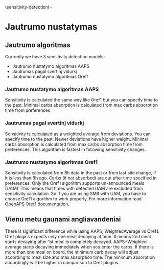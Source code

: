(sensitivity-detection)=

# Jautrumo nustatymas

## Jautrumo algoritmas

Currently we have 3 sensitivity detection models:

* Jautrumo nustatymo algoritmas AAPS
* Jautrumas pagal svertinį vidurkį
* Jautrumo nustatymo algoritmas Oref1

### Jautrumo nustatymo algoritmas AAPS

Sensitivity is calculated the same way like Oref1 but you can specify time to the past. Minimal carbs absorption is calculated from max carbs absorption time from preferences

### Jautrumas pagal svertinį vidurkį

Sensitivity is calculated as a weighted average from deviations. You can specify time to the past. Newer deviations have higher weight. Minimal carbs absorption is calculated from max carbs absorption time from preferences. This algorithm is fastest in following sensitivity changes.

### Jautrumo nustatymo algoritmas Oref1

Sensitivity is calculated from 8h data in the past or from last site change, if it is less than 8h ago. Carbs (if not absorbed) are cut after time specified in preferences. Only the Oref1 algorithm supports un-announced meals (UAM). This means that times with detected UAM are excluded from sensitivity calculation. So if you are using SMB with UAM, you have to choose Oref1 algorithm to work properly. For more information read [OpenAPS Oref1 documentation](https://openaps.readthedocs.io/en/latest/docs/Customize-Iterate/oref1.html).

## Vienu metu gaunami angliavandeniai

There is significant difference while using AAPS, WeightedAverage vs Oref1. Oref plugins expects only one meal decaying at time. It means 2nd meal starts decaying after 1st meal is completely decayed. AAPS+Weighted average starts decaying immediately when you enter the carbs. If there is more than one meal on board, the minimum carb decay will adjust according to meal size and max absorption time. The minimum absorption accordingly will be higher in comparison to Oref plugins.